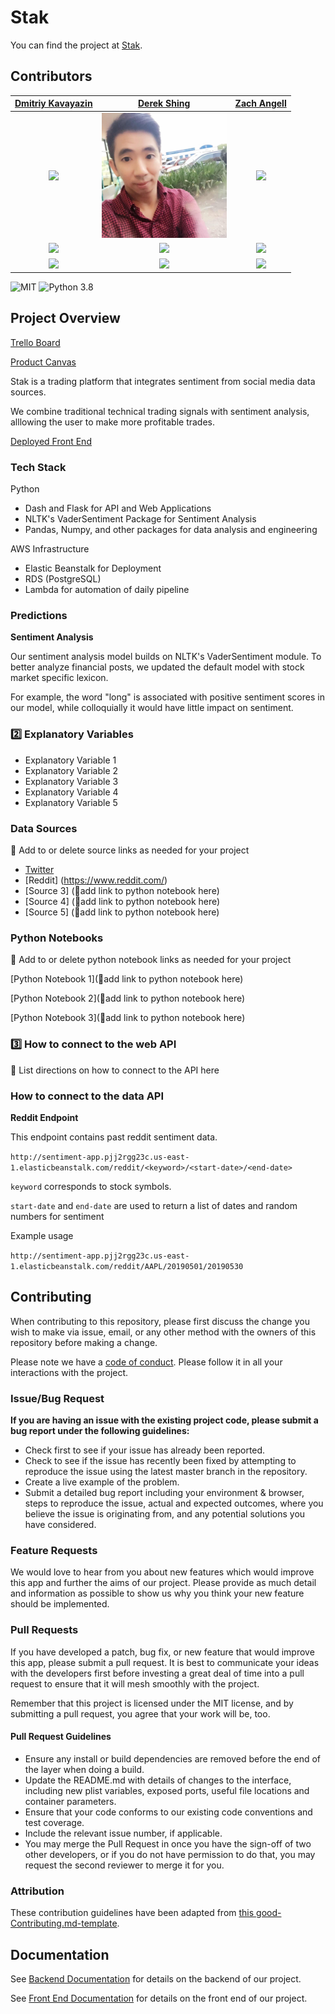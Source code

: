 # Stak

You can find the project at [Stak](https://stock-price-stripe.herokuapp.com/).

## Contributors


|                                       [Dmitriy Kavayazin](https://github.com/DimaKav)                                        |                                       [Derek Shing](https://github.com/derek-shing)                                        |                                       [Zach Angell](https://github.com/zangell44)                                        |                           
| :-----------------------------------------------------------------------------------------------------------: | :-----------------------------------------------------------------------------------------------------------: | :-----------------------------------------------------------------------------------------------------------: |
|                      [<img src="https://media.licdn.com/dms/image/C4E03AQHZzRTbNAG5Ig/profile-displayphoto-shrink_800_800/0?e=1567036800&v=beta&t=8ptDa1tD4wL9516Zt_RcPLoIldi3ue2iLu6xNhRfNws" width = "200" />](https://github.com/DimaKav)                       |                      [<img src="https://github.com/labs13-stock-price/data-science/blob/zangell44-patch-1/img/Image%20from%20iOS.jpg" width = "200" />](https://github.com/derek-shing)                       | [<img src="https://avatars2.githubusercontent.com/u/42625717?s=460&v=4" width = "200" />](https://github.com/zangell44) |
|[<img src="https://github.com/favicon.ico" width="15"> ](https://github.com/DimaKav)            |          [<img src="https://github.com/favicon.ico" width="15"> ](https://github.com/derek-shing)           |            [<img src="https://github.com/favicon.ico" width="15"> ](https://github.com/zangell44)             |
| [ <img src="https://static.licdn.com/sc/h/al2o9zrvru7aqj8e1x2rzsrca" width="15"> ](https://www.linkedin.com/in/dkavyazin/) | [ <img src="https://static.licdn.com/sc/h/al2o9zrvru7aqj8e1x2rzsrca" width="15"> ](https://www.linkedin.com/in/derek-shing-29321927/) | [ <img src="https://static.licdn.com/sc/h/al2o9zrvru7aqj8e1x2rzsrca" width="15"> ](https://www.linkedin.com/in/zachangell/) |


![MIT](https://img.shields.io/packagist/l/doctrine/orm.svg)
![Python 3.8](https://img.shields.io/badge/python-3.6-blue.svg)

## Project Overview

[Trello Board](https://trello.com/b/tMaSFigP/labs-13-stock-price)

[Product Canvas](https://docs.google.com/document/d/1sErdl9BUTUBLWGJuNJwEJ_Yq9q2HgXrK-gNHbhKKqvA/edit#heading=h.1jaf6eug9n0k)

Stak is a trading platform that integrates sentiment from social media data sources. 

We combine traditional technical trading signals with sentiment analysis, alllowing the user to make more profitable trades.

[Deployed Front End](https://stock-price-stripe.herokuapp.com/)

### Tech Stack

Python

- Dash and Flask for API and Web Applications
- NLTK's VaderSentiment Package for Sentiment Analysis
- Pandas, Numpy, and other packages for data analysis and engineering

AWS Infrastructure

- Elastic Beanstalk for Deployment
- RDS (PostgreSQL)
- Lambda for automation of daily pipeline

### Predictions

**Sentiment Analysis**

Our sentiment analysis model builds on NLTK's VaderSentiment module. To better analyze financial posts, we updated the default model with stock market specific lexicon.

For example, the word "long" is associated with positive sentiment scores in our model, while colloquially it would have little impact on sentiment.

### 2️⃣ Explanatory Variables

-   Explanatory Variable 1
-   Explanatory Variable 2
-   Explanatory Variable 3
-   Explanatory Variable 4
-   Explanatory Variable 5

### Data Sources
🚫  Add to or delete source links as needed for your project


-   [Twitter](https://twitter.com/)
-   [Reddit] (https://www.reddit.com/)
-   [Source 3] (🚫add link to python notebook here)
-   [Source 4] (🚫add link to python notebook here)
-   [Source 5] (🚫add link to python notebook here)

### Python Notebooks

🚫  Add to or delete python notebook links as needed for your project

[Python Notebook 1](🚫add link to python notebook here)

[Python Notebook 2](🚫add link to python notebook here)

[Python Notebook 3](🚫add link to python notebook here)

### 3️⃣ How to connect to the web API

🚫 List directions on how to connect to the API here

### How to connect to the data API

**Reddit Endpoint**

This endpoint contains past reddit sentiment data.

`http://sentiment-app.pjj2rgg23c.us-east-1.elasticbeanstalk.com/reddit/<keyword>/<start-date>/<end-date>`

`keyword` corresponds to stock symbols.

`start-date` and `end-date` are used to return a list of dates and random numbers for sentiment

Example usage

`http://sentiment-app.pjj2rgg23c.us-east-1.elasticbeanstalk.com/reddit/AAPL/20190501/20190530`

## Contributing

When contributing to this repository, please first discuss the change you wish to make via issue, email, or any other method with the owners of this repository before making a change.

Please note we have a [code of conduct](./code_of_conduct.md.md). Please follow it in all your interactions with the project.

### Issue/Bug Request

 **If you are having an issue with the existing project code, please submit a bug report under the following guidelines:**
 - Check first to see if your issue has already been reported.
 - Check to see if the issue has recently been fixed by attempting to reproduce the issue using the latest master branch in the repository.
 - Create a live example of the problem.
 - Submit a detailed bug report including your environment & browser, steps to reproduce the issue, actual and expected outcomes,  where you believe the issue is originating from, and any potential solutions you have considered.

### Feature Requests

We would love to hear from you about new features which would improve this app and further the aims of our project. Please provide as much detail and information as possible to show us why you think your new feature should be implemented.

### Pull Requests

If you have developed a patch, bug fix, or new feature that would improve this app, please submit a pull request. It is best to communicate your ideas with the developers first before investing a great deal of time into a pull request to ensure that it will mesh smoothly with the project.

Remember that this project is licensed under the MIT license, and by submitting a pull request, you agree that your work will be, too.

#### Pull Request Guidelines

- Ensure any install or build dependencies are removed before the end of the layer when doing a build.
- Update the README.md with details of changes to the interface, including new plist variables, exposed ports, useful file locations and container parameters.
- Ensure that your code conforms to our existing code conventions and test coverage.
- Include the relevant issue number, if applicable.
- You may merge the Pull Request in once you have the sign-off of two other developers, or if you do not have permission to do that, you may request the second reviewer to merge it for you.

### Attribution

These contribution guidelines have been adapted from [this good-Contributing.md-template](https://gist.github.com/PurpleBooth/b24679402957c63ec426).

## Documentation

See [Backend Documentation](https://github.com/labs13-stock-price/backend) for details on the backend of our project.

See [Front End Documentation](https://github.com/labs13-stock-price/frontend) for details on the front end of our project.


